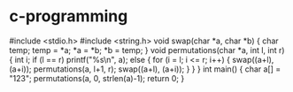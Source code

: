 # c-programming
#include <stdio.h> 
#include <string.h> 
void swap(char *a, char *b) 
{ 
    char temp; 
    temp = *a; 
    *a = *b; 
    *b = temp; 
} 
void permutations(char *a, int l, int r) 
{ 
   int i; 
   if (l == r) 
     printf("%s\n", a); 
   else 
   { 
       for (i = l; i <= r; i++) 
       { 
          swap((a+l), (a+i)); 
          permutations(a, l+1, r); 
          swap((a+l), (a+i)); 
       } 
   } 
} 
int main() 
{ 
    char a[] = "123"; 
    permutations(a, 0, strlen(a)-1); 
    return 0; 
}
